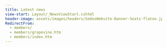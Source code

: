 ```yaml
---
title: Latest news
view-start: Layout/_NewsViewStart.cshtml
header-image: assets/images/headers/SedosWebsite-Banner-Seats-flaton.jpg
RedirectFrom:
  - members/
  - members/grapevine.htm
  - members/index.htm
---
```

